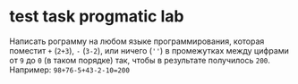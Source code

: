 # test task progmatic lab
Написать рограмму на любом языке программирования, которая поместит `+` (`2+3`), `-` (`3-2`), или ничего (`''`) в промежутках между цифрами от `9` до `0` (в таком порядке) так, чтобы в результате получилось `200`. Например: `98+76-5+43-2-10=200`
